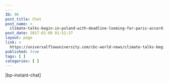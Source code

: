 ```yaml
---
---
ID: 96
post_title: Chat
post_name: >
  climate-talks-begin-in-poland-with-deadline-looming-for-paris-accord-rule-book
post_date: 2017-02-08 01:52:37
layout: page
link: >
  https://universalflowuniversity.com/cbc-world-news/climate-talks-begin-in-poland-with-deadline-looming-for-paris-accord-rule-book/
published: true
tags: [ ]
categories: [ ]
---
```

[bp-instant-chat]